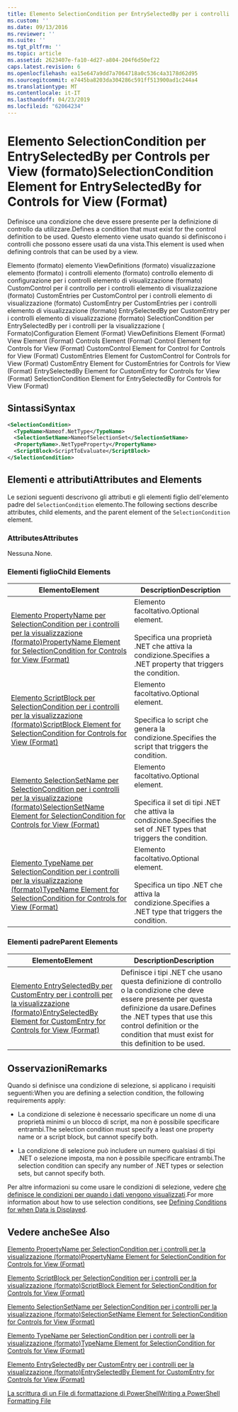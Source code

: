 ```yaml
---
title: Elemento SelectionCondition per EntrySelectedBy per i controlli per la visualizzazione (formato) | Microsoft Docs
ms.custom: ''
ms.date: 09/13/2016
ms.reviewer: ''
ms.suite: ''
ms.tgt_pltfrm: ''
ms.topic: article
ms.assetid: 2623407e-fa10-4d27-a804-204f6d50ef22
caps.latest.revision: 6
ms.openlocfilehash: ea15e647a9dd7a7064718a0c536c4a3178d62d95
ms.sourcegitcommit: e7445ba8203da304286c591ff513900ad1c244a4
ms.translationtype: MT
ms.contentlocale: it-IT
ms.lasthandoff: 04/23/2019
ms.locfileid: "62064234"
---
```

# <a name="selectioncondition-element-for-entryselectedby-for-controls-for-view-format"></a><span data-ttu-id="9c0bf-102">Elemento SelectionCondition per EntrySelectedBy per Controls per View (formato)</span><span class="sxs-lookup"><span data-stu-id="9c0bf-102">SelectionCondition Element for EntrySelectedBy for Controls for View (Format)</span></span>

<span data-ttu-id="9c0bf-103">Definisce una condizione che deve essere presente per la definizione di controllo da utilizzare.</span><span class="sxs-lookup"><span data-stu-id="9c0bf-103">Defines a condition that must exist for the control definition to be used.</span></span> <span data-ttu-id="9c0bf-104">Questo elemento viene usato quando si definiscono i controlli che possono essere usati da una vista.</span><span class="sxs-lookup"><span data-stu-id="9c0bf-104">This element is used when defining controls that can be used by a view.</span></span>

<span data-ttu-id="9c0bf-105">Elemento (formato) elemento ViewDefinitions (formato) visualizzazione elemento (formato) i controlli elemento (formato) controllo elemento di configurazione per i controlli elemento di visualizzazione (formato) CustomControl per il controllo per i controlli elemento di visualizzazione (formato) CustomEntries per CustomControl per i controlli elemento di visualizzazione (formato) CustomEntry per CustomEntries per i controlli elemento di visualizzazione (formato) EntrySelectedBy per CustomEntry per i controlli elemento di visualizzazione (formato) SelectionCondition per EntrySelectedBy per i controlli per la visualizzazione ( Formato)</span><span class="sxs-lookup"><span data-stu-id="9c0bf-105">Configuration Element (Format) ViewDefinitions Element (Format) View Element (Format) Controls Element (Format) Control Element for Controls for View (Format) CustomControl Element for Control for Controls for View (Format) CustomEntries Element for CustomControl for Controls for View (Format) CustomEntry Element for CustomEntries for Controls for View (Format) EntrySelectedBy Element for CustomEntry for Controls for View (Format) SelectionCondition Element for EntrySelectedBy for Controls for View (Format)</span></span>

## <a name="syntax"></a><span data-ttu-id="9c0bf-106">Sintassi</span><span class="sxs-lookup"><span data-stu-id="9c0bf-106">Syntax</span></span>

```xml
<SelectionCondition>
  <TypeName>Nameof.NetType</TypeName>
  <SelectionSetName>NameofSelectionSet</SelectionSetName>
  <PropertyName>.NetTypeProperty</PropertyName>
  <ScriptBlock>ScriptToEvaluate</ScriptBlock>
</SelectionCondition>
```

## <a name="attributes-and-elements"></a><span data-ttu-id="9c0bf-107">Elementi e attributi</span><span class="sxs-lookup"><span data-stu-id="9c0bf-107">Attributes and Elements</span></span>

<span data-ttu-id="9c0bf-108">Le sezioni seguenti descrivono gli attributi e gli elementi figlio dell'elemento padre del `SelectionCondition` elemento.</span><span class="sxs-lookup"><span data-stu-id="9c0bf-108">The following sections describe attributes, child elements, and the parent element of the `SelectionCondition` element.</span></span>

### <a name="attributes"></a><span data-ttu-id="9c0bf-109">Attributes</span><span class="sxs-lookup"><span data-stu-id="9c0bf-109">Attributes</span></span>

<span data-ttu-id="9c0bf-110">Nessuna.</span><span class="sxs-lookup"><span data-stu-id="9c0bf-110">None.</span></span>

### <a name="child-elements"></a><span data-ttu-id="9c0bf-111">Elementi figlio</span><span class="sxs-lookup"><span data-stu-id="9c0bf-111">Child Elements</span></span>

|<span data-ttu-id="9c0bf-112">Elemento</span><span class="sxs-lookup"><span data-stu-id="9c0bf-112">Element</span></span>|<span data-ttu-id="9c0bf-113">Description</span><span class="sxs-lookup"><span data-stu-id="9c0bf-113">Description</span></span>|
|-------------|-----------------|
|[<span data-ttu-id="9c0bf-114">Elemento PropertyName per SelectionCondition per i controlli per la visualizzazione (formato)</span><span class="sxs-lookup"><span data-stu-id="9c0bf-114">PropertyName Element for SelectionCondition for Controls for View (Format)</span></span>](./propertyname-element-for-selectioncondition-for-controls-for-view-format.md)|<span data-ttu-id="9c0bf-115">Elemento facoltativo.</span><span class="sxs-lookup"><span data-stu-id="9c0bf-115">Optional element.</span></span><br /><br /> <span data-ttu-id="9c0bf-116">Specifica una proprietà .NET che attiva la condizione.</span><span class="sxs-lookup"><span data-stu-id="9c0bf-116">Specifies a .NET property that triggers the condition.</span></span>|
|[<span data-ttu-id="9c0bf-117">Elemento ScriptBlock per SelectionCondition per i controlli per la visualizzazione (formato)</span><span class="sxs-lookup"><span data-stu-id="9c0bf-117">ScriptBlock Element for SelectionCondition for Controls for View (Format)</span></span>](./scriptblock-element-for-selectioncondition-for-controls-for-view-format.md)|<span data-ttu-id="9c0bf-118">Elemento facoltativo.</span><span class="sxs-lookup"><span data-stu-id="9c0bf-118">Optional element.</span></span><br /><br /> <span data-ttu-id="9c0bf-119">Specifica lo script che genera la condizione.</span><span class="sxs-lookup"><span data-stu-id="9c0bf-119">Specifies the script that triggers the condition.</span></span>|
|[<span data-ttu-id="9c0bf-120">Elemento SelectionSetName per SelectionCondition per i controlli per la visualizzazione (formato)</span><span class="sxs-lookup"><span data-stu-id="9c0bf-120">SelectionSetName Element for SelectionCondition for Controls for View (Format)</span></span>](./selectionsetname-element-for-selectioncondition-for-controls-for-view-format.md)|<span data-ttu-id="9c0bf-121">Elemento facoltativo.</span><span class="sxs-lookup"><span data-stu-id="9c0bf-121">Optional element.</span></span><br /><br /> <span data-ttu-id="9c0bf-122">Specifica il set di tipi .NET che attiva la condizione.</span><span class="sxs-lookup"><span data-stu-id="9c0bf-122">Specifies the set of .NET types that triggers the condition.</span></span>|
|[<span data-ttu-id="9c0bf-123">Elemento TypeName per SelectionCondition per i controlli per la visualizzazione (formato)</span><span class="sxs-lookup"><span data-stu-id="9c0bf-123">TypeName Element for SelectionCondition for Controls for View (Format)</span></span>](./typename-element-for-selectioncondition-for-controls-for-view-format.md)|<span data-ttu-id="9c0bf-124">Elemento facoltativo.</span><span class="sxs-lookup"><span data-stu-id="9c0bf-124">Optional element.</span></span><br /><br /> <span data-ttu-id="9c0bf-125">Specifica un tipo .NET che attiva la condizione.</span><span class="sxs-lookup"><span data-stu-id="9c0bf-125">Specifies a .NET type that triggers the condition.</span></span>|

### <a name="parent-elements"></a><span data-ttu-id="9c0bf-126">Elementi padre</span><span class="sxs-lookup"><span data-stu-id="9c0bf-126">Parent Elements</span></span>

|<span data-ttu-id="9c0bf-127">Elemento</span><span class="sxs-lookup"><span data-stu-id="9c0bf-127">Element</span></span>|<span data-ttu-id="9c0bf-128">Description</span><span class="sxs-lookup"><span data-stu-id="9c0bf-128">Description</span></span>|
|-------------|-----------------|
|[<span data-ttu-id="9c0bf-129">Elemento EntrySelectedBy per CustomEntry per i controlli per la visualizzazione (formato)</span><span class="sxs-lookup"><span data-stu-id="9c0bf-129">EntrySelectedBy Element for CustomEntry for Controls for View (Format)</span></span>](./entryselectedby-element-for-customentry-for-controls-for-view-format.md)|<span data-ttu-id="9c0bf-130">Definisce i tipi .NET che usano questa definizione di controllo o la condizione che deve essere presente per questa definizione da usare.</span><span class="sxs-lookup"><span data-stu-id="9c0bf-130">Defines the .NET types that use this control definition or the condition that must exist for this definition to be used.</span></span>|

## <a name="remarks"></a><span data-ttu-id="9c0bf-131">Osservazioni</span><span class="sxs-lookup"><span data-stu-id="9c0bf-131">Remarks</span></span>

<span data-ttu-id="9c0bf-132">Quando si definisce una condizione di selezione, si applicano i requisiti seguenti:</span><span class="sxs-lookup"><span data-stu-id="9c0bf-132">When you are defining a selection condition, the following requirements apply:</span></span>

- <span data-ttu-id="9c0bf-133">La condizione di selezione è necessario specificare un nome di una proprietà minimi o un blocco di script, ma non è possibile specificare entrambi.</span><span class="sxs-lookup"><span data-stu-id="9c0bf-133">The selection condition must specify a least one property name or a script block, but cannot specify both.</span></span>

- <span data-ttu-id="9c0bf-134">La condizione di selezione può includere un numero qualsiasi di tipi .NET o selezione imposta, ma non è possibile specificare entrambi.</span><span class="sxs-lookup"><span data-stu-id="9c0bf-134">The selection condition can specify any number of .NET types or selection sets, but cannot specify both.</span></span>

<span data-ttu-id="9c0bf-135">Per altre informazioni su come usare le condizioni di selezione, vedere [che definisce le condizioni per quando i dati vengono visualizzati](./defining-conditions-for-displaying-data.md).</span><span class="sxs-lookup"><span data-stu-id="9c0bf-135">For more information about how to use selection conditions, see [Defining Conditions for when Data is Displayed](./defining-conditions-for-displaying-data.md).</span></span>

## <a name="see-also"></a><span data-ttu-id="9c0bf-136">Vedere anche</span><span class="sxs-lookup"><span data-stu-id="9c0bf-136">See Also</span></span>

[<span data-ttu-id="9c0bf-137">Elemento PropertyName per SelectionCondition per i controlli per la visualizzazione (formato)</span><span class="sxs-lookup"><span data-stu-id="9c0bf-137">PropertyName Element for SelectionCondition for Controls for View (Format)</span></span>](./propertyname-element-for-selectioncondition-for-controls-for-view-format.md)

[<span data-ttu-id="9c0bf-138">Elemento ScriptBlock per SelectionCondition per i controlli per la visualizzazione (formato)</span><span class="sxs-lookup"><span data-stu-id="9c0bf-138">ScriptBlock Element for SelectionCondition for Controls for View (Format)</span></span>](./scriptblock-element-for-selectioncondition-for-controls-for-view-format.md)

[<span data-ttu-id="9c0bf-139">Elemento SelectionSetName per SelectionCondition per i controlli per la visualizzazione (formato)</span><span class="sxs-lookup"><span data-stu-id="9c0bf-139">SelectionSetName Element for SelectionCondition for Controls for View (Format)</span></span>](./selectionsetname-element-for-selectioncondition-for-controls-for-view-format.md)

[<span data-ttu-id="9c0bf-140">Elemento TypeName per SelectionCondition per i controlli per la visualizzazione (formato)</span><span class="sxs-lookup"><span data-stu-id="9c0bf-140">TypeName Element for SelectionCondition for Controls for View (Format)</span></span>](./typename-element-for-selectioncondition-for-controls-for-view-format.md)

[<span data-ttu-id="9c0bf-141">Elemento EntrySelectedBy per CustomEntry per i controlli per la visualizzazione (formato)</span><span class="sxs-lookup"><span data-stu-id="9c0bf-141">EntrySelectedBy Element for CustomEntry for Controls for View (Format)</span></span>](./entryselectedby-element-for-customentry-for-controls-for-view-format.md)

[<span data-ttu-id="9c0bf-142">La scrittura di un File di formattazione di PowerShell</span><span class="sxs-lookup"><span data-stu-id="9c0bf-142">Writing a PowerShell Formatting File</span></span>](./writing-a-powershell-formatting-file.md)
